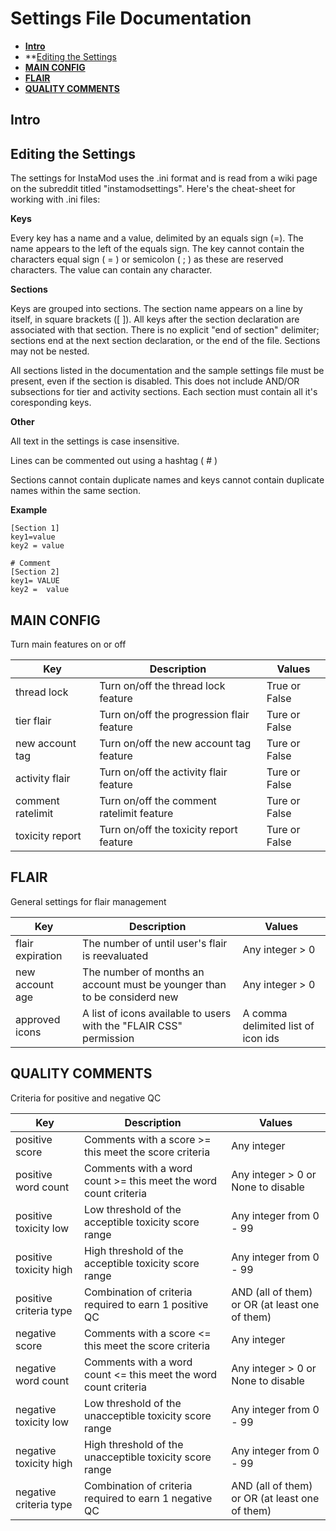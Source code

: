  # Settings File Documentation
 
 * **[Intro](https://github.com/disasterpiece9000/InstaMod-2.0/blob/master/SettingsDocumentation.md#intro)**
 * **[Editing the Settings](https://github.com/disasterpiece9000/InstaMod-2.0/blob/master/SettingsDocumentation.md#editing-the-settings)
 * **[MAIN CONFIG](https://github.com/disasterpiece9000/InstaMod-2.0/blob/master/SettingsDocumentation.md#main-config)**
 * **[FLAIR](https://github.com/disasterpiece9000/InstaMod-2.0/blob/master/SettingsDocumentation.md#flair)**
 * **[QUALITY COMMENTS](https://github.com/disasterpiece9000/InstaMod-2.0/blob/master/SettingsDocumentation.md#quality-comments)**
 
 ## Intro
 
 ## Editing the Settings
 
The settings for InstaMod uses the .ini format and is read from a wiki page on the subreddit titled "instamodsettings". Here's the cheat-sheet for working with .ini files:
 
 **Keys**
 
Every key has a name and a value, delimited by an equals sign (=). The name appears to the left of the equals sign. The key cannot contain the characters equal sign ( = ) or semicolon ( ; ) as these are reserved characters. The value can contain any character. 
 
 **Sections**
 
Keys are grouped into sections. The section name appears on a line by itself, in square brackets (\[ ]). All keys after the section declaration are associated with that section. There is no explicit "end of section" delimiter; sections end at the next section declaration, or the end of the file. Sections may not be nested.

All sections listed in the documentation and the sample settings file must be present, even if the section is disabled. This does not include AND/OR subsections for tier and activity sections. Each section must contain all it's coresponding keys.

**Other**

All text in the settings is case insensitive.

Lines can be commented out using a hashtag ( # )

Sections cannot contain duplicate names and keys cannot contain duplicate names within the same section.

**Example**

    [Section 1]
    key1=value
    key2 = value
    
    # Comment
    [Section 2]
    key1= VALUE
    key2 =  value


## MAIN CONFIG

Turn main features on or off

| Key | Description | Values |
| ----------- | ----------- | ----------- |
| thread lock | Turn on/off the thread lock feature | True or False |
| tier flair | Turn on/off the progression flair feature | Ture or False |
| new account tag | Turn on/off the new account tag feature | Ture or False |
| activity flair | Turn on/off the activity flair feature | Ture or False |
| comment ratelimit | Turn on/off the comment ratelimit feature | Ture or False |
| toxicity report | Turn on/off the toxicity report feature | Ture or False |

## FLAIR

General settings for flair management

| Key | Description | Values |
| ----------- | ----------- | ----------- |
| flair expiration | The number of until user's flair is reevaluated | Any integer > 0 |
| new account age | The number of months an account must be younger than to be considerd new | Any integer > 0 |
| approved icons | A list of icons available to users with the "FLAIR CSS" permission |  A comma delimited list of icon ids |

## QUALITY COMMENTS

Criteria for positive and negative QC

| Key | Description | Values |
| ----------- | ----------- | ----------- |
| positive score | Comments with a score >= this meet the score criteria | Any integer |
| positive word count | Comments with a word count >= this meet the word count criteria | Any integer > 0 or None to disable |
| positive toxicity low | Low threshold of the acceptible toxicity score range | Any integer from 0 - 99 |
| positive toxicity high | High threshold of the acceptible toxicity score range | Any integer from 0 - 99 |
| positive criteria type | Combination of criteria required to earn 1 positive QC | AND (all of them) or OR (at least one of them) |
| negative score | Comments with a score <= this meet the score criteria | Any integer |
| negative word count | Comments with a word count <= this meet the word count criteria | Any integer > 0 or None to disable |
| negative toxicity low | Low threshold of the unacceptible toxicity score range | Any integer from 0 - 99 |
| negative toxicity high | High threshold of the unacceptible toxicity score range | Any integer from 0 - 99 |
| negative criteria type | Combination of criteria required to earn 1 negative QC | AND (all of them) or OR (at least one of them) |
